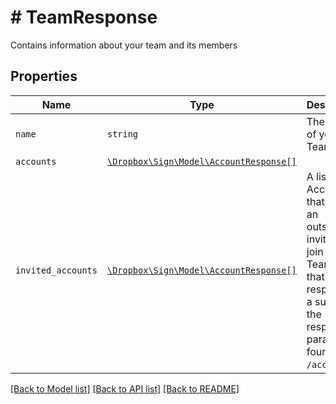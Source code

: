 # # TeamResponse

Contains information about your team and its members

## Properties

Name | Type | Description | Notes
------------ | ------------- | ------------- | -------------
| `name` | ```string``` |  The name of your Team  |  |
| `accounts` | [```\Dropbox\Sign\Model\AccountResponse[]```](AccountResponse.md) |    |  |
| `invited_accounts` | [```\Dropbox\Sign\Model\AccountResponse[]```](AccountResponse.md) |  A list of all Accounts that have an outstanding invitation to join your Team. Note that this response is a subset of the response parameters found in `GET /account`.  |  |

[[Back to Model list]](../../README.md#models) [[Back to API list]](../../README.md#endpoints) [[Back to README]](../../README.md)
